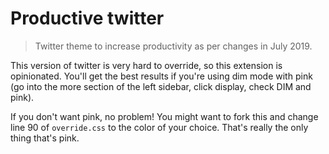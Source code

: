 # Productive twitter

> Twitter theme to increase productivity as per changes in July 2019.

This version of twitter is very hard to override, so this extension is opinionated. You'll get the best results if you're using dim mode with pink (go into the more section of the left sidebar, click display, check DIM and pink).

If you don't want pink, no problem! You might want to fork this and change line 90 of `override.css` to the color of your choice. That's really the only thing that's pink.
